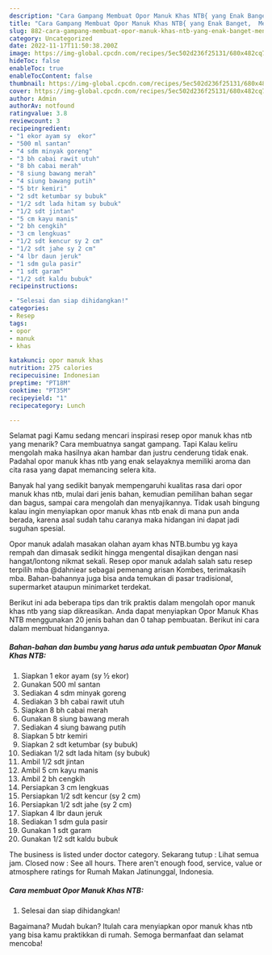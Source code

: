 ```yaml
---
description: "Cara Gampang Membuat Opor Manuk Khas NTB{ yang Enak Banget,  Menu Buat lebaran"
title: "Cara Gampang Membuat Opor Manuk Khas NTB{ yang Enak Banget,  Menu Buat lebaran"
slug: 882-cara-gampang-membuat-opor-manuk-khas-ntb-yang-enak-banget-menu-buat-lebaran
category: Uncategorized
date: 2022-11-17T11:50:38.200Z
image: https://img-global.cpcdn.com/recipes/5ec502d236f25131/680x482cq70/opor-manuk-khas-ntb-foto-resep-utama.jpg
hideToc: false
enableToc: true
enableTocContent: false
thumbnail: https://img-global.cpcdn.com/recipes/5ec502d236f25131/680x482cq70/opor-manuk-khas-ntb-foto-resep-utama.jpg
cover: https://img-global.cpcdn.com/recipes/5ec502d236f25131/680x482cq70/opor-manuk-khas-ntb-foto-resep-utama.jpg
author: Admin
authorAv: notfound
ratingvalue: 3.8
reviewcount: 3
recipeingredient:
- "1 ekor ayam sy  ekor"
- "500 ml santan"
- "4 sdm minyak goreng"
- "3 bh cabai rawit utuh"
- "8 bh cabai merah"
- "8 siung bawang merah"
- "4 siung bawang putih"
- "5 btr kemiri"
- "2 sdt ketumbar sy bubuk"
- "1/2 sdt lada hitam sy bubuk"
- "1/2 sdt jintan"
- "5 cm kayu manis"
- "2 bh cengkih"
- "3 cm lengkuas"
- "1/2 sdt kencur sy 2 cm"
- "1/2 sdt jahe sy 2 cm"
- "4 lbr daun jeruk"
- "1 sdm gula pasir"
- "1 sdt garam"
- "1/2 sdt kaldu bubuk"
recipeinstructions:

- "Selesai dan siap dihidangkan!"
categories:
- Resep
tags:
- opor
- manuk
- khas

katakunci: opor manuk khas 
nutrition: 275 calories
recipecuisine: Indonesian
preptime: "PT18M"
cooktime: "PT35M"
recipeyield: "1"
recipecategory: Lunch

---
```



Selamat pagi Kamu sedang mencari inspirasi resep opor manuk khas ntb yang menarik? Cara membuatnya sangat gampang. Tapi Kalau keliru mengolah maka hasilnya akan hambar dan justru cenderung tidak enak. Padahal opor manuk khas ntb yang enak selayaknya memiliki aroma dan cita rasa yang dapat memancing selera kita.


Banyak hal yang sedikit banyak mempengaruhi kualitas rasa dari opor manuk khas ntb, mulai dari jenis bahan, kemudian pemilihan bahan segar dan bagus, sampai cara mengolah dan menyajikannya. Tidak usah bingung kalau ingin menyiapkan opor manuk khas ntb enak di mana pun anda berada, karena asal sudah tahu caranya maka hidangan ini dapat jadi suguhan spesial.

Opor manuk adalah masakan olahan ayam khas NTB.bumbu yg kaya rempah dan dimasak sedikit hingga mengental disajikan dengan nasi hangat/lontong nikmat sekali. Resep opor manuk adalah salah satu resep terpilih mba @dahniear sebagai pemenang arisan Kombes, terimakasih mba. Bahan-bahannya juga bisa anda temukan di pasar tradisional, supermarket ataupun minimarket terdekat.


Berikut ini ada beberapa tips dan trik praktis dalam mengolah opor manuk khas ntb yang siap dikreasikan. Anda dapat menyiapkan Opor Manuk Khas NTB menggunakan 20 jenis bahan dan 0 tahap pembuatan. Berikut ini cara dalam membuat hidangannya.

<!--inarticleads1-->

##### Bahan-bahan dan bumbu yang harus ada untuk pembuatan Opor Manuk Khas NTB:

1. Siapkan 1 ekor ayam (sy ½ ekor)
1. Gunakan 500 ml santan
1. Sediakan 4 sdm minyak goreng
1. Sediakan 3 bh cabai rawit utuh
1. Siapkan 8 bh cabai merah
1. Gunakan 8 siung bawang merah
1. Sediakan 4 siung bawang putih
1. Siapkan 5 btr kemiri
1. Siapkan 2 sdt ketumbar (sy bubuk)
1. Sediakan 1/2 sdt lada hitam (sy bubuk)
1. Ambil 1/2 sdt jintan
1. Ambil 5 cm kayu manis
1. Ambil 2 bh cengkih
1. Persiapkan 3 cm lengkuas
1. Persiapkan 1/2 sdt kencur (sy 2 cm)
1. Persiapkan 1/2 sdt jahe (sy 2 cm)
1. Siapkan 4 lbr daun jeruk
1. Sediakan 1 sdm gula pasir
1. Gunakan 1 sdt garam
1. Gunakan 1/2 sdt kaldu bubuk


The business is listed under doctor category. Sekarang tutup : Lihat semua jam. Closed now : See all hours. There aren&#39;t enough food, service, value or atmosphere ratings for Rumah Makan Jatinunggal, Indonesia. 

<!--inarticleads2-->

##### Cara membuat Opor Manuk Khas NTB:


1. Selesai dan siap dihidangkan!



Bagaimana? Mudah bukan? Itulah cara menyiapkan opor manuk khas ntb yang bisa kamu praktikkan di rumah. Semoga bermanfaat dan selamat mencoba!
